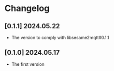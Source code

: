 # Changelog

## [0.1.1] 2024.05.22

- The version to comply with libsesame2mqtt#0.1.1

## [0.1.0] 2024.05.17

- The first version